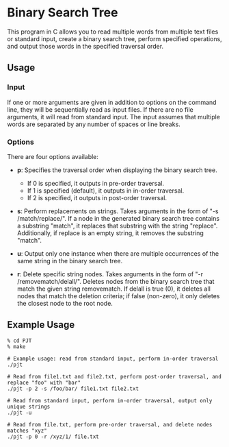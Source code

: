 # Binary Search Tree

This program in C allows you to read multiple words from multiple text files or standard input, create a binary search tree, perform specified operations, and output those words in the specified traversal order.

## Usage

### Input

If one or more arguments are given in addition to options on the command line, they will be sequentially read as input files. If there are no file arguments, it will read from standard input. The input assumes that multiple words are separated by any number of spaces or line breaks.

### Options

There are four options available:

- **p**: Specifies the traversal order when displaying the binary search tree.
  - If 0 is specified, it outputs in pre-order traversal.
  - If 1 is specified (default), it outputs in in-order traversal.
  - If 2 is specified, it outputs in post-order traversal.

- **s**: Perform replacements on strings. Takes arguments in the form of "-s /match/replace/". If a node in the generated binary search tree contains a substring "match", it replaces that substring with the string "replace". Additionally, if replace is an empty string, it removes the substring "match".

- **u**: Output only one instance when there are multiple occurrences of the same string in the binary search tree.

- **r**: Delete specific string nodes. Takes arguments in the form of "-r /removematch/delall/". Deletes nodes from the binary search tree that match the given string removematch. If delall is true (0), it deletes all nodes that match the deletion criteria; if false (non-zero), it only deletes the closest node to the root node.

## Example Usage
```
% cd PJT
% make

# Example usage: read from standard input, perform in-order traversal
./pjt

# Read from file1.txt and file2.txt, perform post-order traversal, and replace "foo" with "bar"
./pjt -p 2 -s /foo/bar/ file1.txt file2.txt

# Read from standard input, perform in-order traversal, output only unique strings
./pjt -u

# Read from file.txt, perform pre-order traversal, and delete nodes matches "xyz"
./pjt -p 0 -r /xyz/1/ file.txt
```
